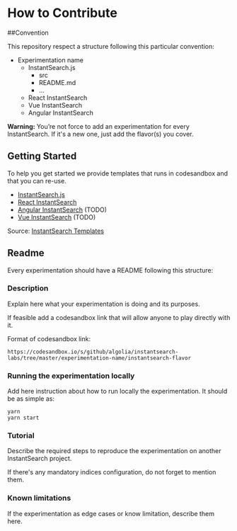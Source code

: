 # How to Contribute

##Convention 

This repository respect a structure following this particular convention:

* Experimentation name
    * InstantSearch.js
        * src
        * README.md 
        * ...
    * React InstantSearch
    * Vue InstantSearch
    * Angular InstantSearch

**Warning:** You’re not force to add an experimentation for every InstantSearch. If it's a new one, just add the flavor(s) you cover. 

## Getting Started

To help you get started we provide templates that runs in codesandbox and that you can re-use. 

- [InstantSearch.js](https://codesandbox.io/s/github/algolia/instantsearch-templates/tree/master/src/InstantSearch.js)
- [React InstantSearch](https://codesandbox.io/s/github/algolia/instantsearch-templates/tree/master/src/React%20InstantSearch)
- [Angular InstantSearch](https://codesandbox.io/s/github/algolia/instantsearch-templates/tree/master/src/Angular%20InstantSearch) (TODO)
- [Vue InstantSearch](https://codesandbox.io/s/github/algolia/instantsearch-templates/tree/master/src/Vue%20InstantSearch) (TODO)

Source: [InstantSearch Templates](https://github.com/algolia/instantsearch-templates/)

## Readme

Every experimentation should have a README following this structure: 

### Description

Explain here what your experimentation is doing and its purposes. 

If feasible add a codesandbox link that will allow anyone to play directly with it.  

Format of codesandbox link:

`https://codesandbox.io/s/github/algolia/instantsearch-labs/tree/master/experimentation-name/instantsearch-flavor`

### Running the experimentation locally

Add here instruction about how to run locally the experimentation. It should be as simple as:

```
yarn
yarn start
```

### Tutorial

Describe the required steps to reproduce the experimentation on another InstantSearch project. 

If there's any mandatory indices configuration, do not forget to mention them.

### Known limitations  

If the experimentation as edge cases or know limitation, describe them here. 
